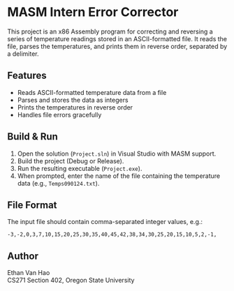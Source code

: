 # MASM Intern Error Corrector

This project is an x86 Assembly program for correcting and reversing a series of temperature readings stored in an ASCII-formatted file. It reads the file, parses the temperatures, and prints them in reverse order, separated by a delimiter.

## Features

- Reads ASCII-formatted temperature data from a file
- Parses and stores the data as integers
- Prints the temperatures in reverse order
- Handles file errors gracefully

## Build & Run

1. Open the solution (`Project.sln`) in Visual Studio with MASM support.
2. Build the project (Debug or Release).
3. Run the resulting executable (`Project.exe`).
4. When prompted, enter the name of the file containing the temperature data (e.g., `Temps090124.txt`).

## File Format

The input file should contain comma-separated integer values, e.g.:
```
-3,-2,0,3,7,10,15,20,25,30,35,40,45,42,38,34,30,25,20,15,10,5,2,-1,
```

## Author

Ethan Van Hao  
CS271 Section 402, Oregon State University
